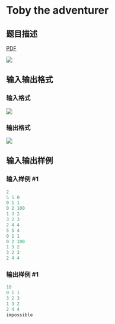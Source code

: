 # Toby the adventurer

## 题目描述

[problemUrl]: https://uva.onlinejudge.org/index.php?option=com_onlinejudge&Itemid=8&category=862&page=show_problem&problem=4772

[PDF](https://uva.onlinejudge.org/external/129/p12907.pdf)

![](https://cdn.luogu.com.cn/upload/vjudge_pic/UVA12907/deb4db6126472e4c354cba882d44dec141044909.png)

## 输入输出格式

### 输入格式

![](https://cdn.luogu.com.cn/upload/vjudge_pic/UVA12907/be3efcb4418e64377681bb4c01198ad33cf504a6.png)

### 输出格式

![](https://cdn.luogu.com.cn/upload/vjudge_pic/UVA12907/3817a004f992676c1e5bc1caee803824a2783dbd.png)

## 输入输出样例

### 输入样例 #1

```cpp
2
5 5 0
0 1 1
0 2 100
1 3 2
3 2 3
2 4 4
5 5 4
0 1 1
0 2 100
1 3 2
3 2 3
2 4 4
```


### 输出样例 #1

```cpp
10
0 1 1
3 2 3
1 3 2
2 4 4
impossible
```


